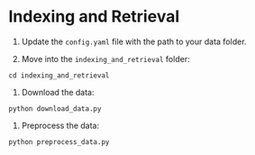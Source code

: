 # Indexing and Retrieval

1. Update the `config.yaml` file with the path to your data folder.

1. Move into the `indexing_and_retrieval` folder:

```shell
cd indexing_and_retrieval
```

1. Download the data:

```shell
python download_data.py
```

1. Preprocess the data:

```shell
python preprocess_data.py
```
